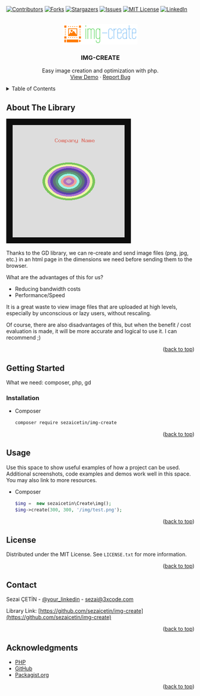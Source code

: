 <div id="top"></div>
<!--
*** Thanks for checking out the Best-README-Template. If you have a suggestion
*** that would make this better, please fork the repo and create a pull request
*** or simply open an issue with the tag "enhancement".
*** Don't forget to give the project a star!
*** Thanks again! Now go create something AMAZING! :D
-->



<!-- PROJECT SHIELDS -->
<!--
*** I'm using markdown "reference style" links for readability.
*** Reference links are enclosed in brackets [ ] instead of parentheses ( ).
*** See the bottom of this document for the declaration of the reference variables
*** for contributors-url, forks-url, etc. This is an optional, concise syntax you may use.
*** https://www.markdownguide.org/basic-syntax/#reference-style-links
-->
[![Contributors][contributors-shield]][contributors-url]
[![Forks][forks-shield]][forks-url]
[![Stargazers][stars-shield]][stars-url]
[![Issues][issues-shield]][issues-url]
[![MIT License][license-shield]][license-url]
[![LinkedIn][linkedin-shield]][linkedin-url]


<br />
<div align="center">
    <a href="https://github.com/othneildrew/Best-README-Template">
        <img src="images/logo.png" alt="Logo" width="200" height="54">
    </a>
    <h3 align="center">IMG-CREATE</h3>
    <p align="center">
        Easy image creation and optimization with php.
        <br />
        <a href="https://github.yazilimi.org/img-create/demo/">View Demo</a>
        ·
        <a href="https://3xcode.com/tr/iletisim">Report Bug</a>
    </p>
</div>

<details>
    <summary>Table of Contents</summary>
    <ol>
      <li>
        <a href="#about-the-project">About The Library</a>
      </li>
      <li>
        <a href="#getting-started">Getting Started</a>
        <ul>
          <li><a href="#installation">Installation</a></li>
        </ul>
      </li>
      <li><a href="#usage">Usage</a></li>
      <li><a href="#license">License</a></li>
      <li><a href="#contact">Contact</a></li>
      <li><a href="#acknowledgments">Acknowledgments</a></li>
    </ol>
</details>


## About The Library

[![Product Name Screen Shot][product-screenshot]](https://github.yazilimi.org/img-create/)

Thanks to the GD library, we can re-create and send image files (png, jpg, etc.) in an html page in the dimensions we need before sending them to the browser.

What are the advantages of this for us?

* Reducing bandwidth costs
* Performance/Speed

It is a great waste to view image files that are uploaded at high levels, especially by unconscious or lazy users, without rescaling.

Of course, there are also disadvantages of this, but when the benefit / cost evaluation is made, it will be more accurate and logical to use it. I can recommend ;)

<p align="right">(<a href="#top">back to top</a>)</p>



## Getting Started

What we need: composer, php, gd



### Installation

  * Composer
    ```sh
    composer require sezaicetin/img-create
    ```

<p align="right">(<a href="#top">back to top</a>)</p>



## Usage

Use this space to show useful examples of how a project can be used. Additional screenshots, code examples and demos work well in this space. You may also link to more resources.

  * Composer
    ```php
    $img =  new sezaicetin\Create\img();
    $img->create(300, 300, '/img/test.png');

<p align="right">(<a href="#top">back to top</a>)</p>



## License

Distributed under the MIT License. See `LICENSE.txt` for more information.

<p align="right">(<a href="#top">back to top</a>)</p>



## Contact

Sezai ÇETİN - [@your_linkedin](https://www.linkedin.com/in/sezaicetin) - sezai@3xcode.com

Library Link: [https://github.com/sezaicetin/img-create](https://github.com/sezaicetin/img-create)

<p align="right">(<a href="#top">back to top</a>)</p>



## Acknowledgments

* [PHP](https://www.php.net/)
* [GitHub](https://www.github.com/)
* [Packagist.org](https://www.packagist.org/)

<p align="right">(<a href="#top">back to top</a>)</p>

<!-- MARKDOWN LINKS & IMAGES -->
<!-- https://www.markdownguide.org/basic-syntax/#reference-style-links -->
[contributors-shield]: https://img.shields.io/github/contributors/othneildrew/Best-README-Template.svg?style=for-the-badge
[contributors-url]: https://github.com/othneildrew/Best-README-Template/graphs/contributors
[forks-shield]: https://img.shields.io/github/forks/othneildrew/Best-README-Template.svg?style=for-the-badge
[forks-url]: https://github.com/othneildrew/Best-README-Template/network/members
[stars-shield]: https://img.shields.io/github/stars/othneildrew/Best-README-Template.svg?style=for-the-badge
[stars-url]: https://github.com/othneildrew/Best-README-Template/stargazers
[issues-shield]: https://img.shields.io/github/issues/othneildrew/Best-README-Template.svg?style=for-the-badge
[issues-url]: https://github.com/othneildrew/Best-README-Template/issues
[license-shield]: https://img.shields.io/github/license/othneildrew/Best-README-Template.svg?style=for-the-badge
[license-url]: https://github.com/othneildrew/Best-README-Template/blob/master/LICENSE.txt
[linkedin-shield]: https://img.shields.io/badge/-LinkedIn-black.svg?style=for-the-badge&logo=linkedin&colorB=555
[linkedin-url]: https://linkedin.com/in/othneildrew
[product-screenshot]: images/screenshot.png
